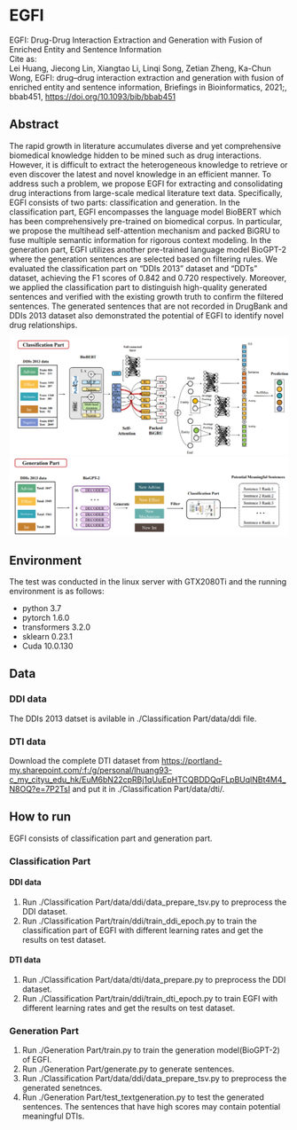 # EGFI
EGFI: Drug-Drug Interaction Extraction and Generation with Fusion of Enriched Entity and Sentence Information  
Cite as:	
Lei Huang, Jiecong Lin, Xiangtao Li, Linqi Song, Zetian Zheng, Ka-Chun Wong, EGFI: drug–drug interaction extraction and generation with fusion of enriched entity and sentence information, Briefings in Bioinformatics, 2021;, bbab451, https://doi.org/10.1093/bib/bbab451
## Abstract
The rapid growth in literature accumulates diverse and yet comprehensive biomedical knowledge hidden to be mined such as drug interactions. However, it is difficult to extract the heterogeneous knowledge to retrieve or even discover the latest and novel knowledge in an efficient manner. To address such a problem, we propose EGFI for extracting and consolidating drug interactions from large-scale medical literature text data. Specifically, EGFI consists of two parts: classification and generation. In the classification part, EGFI encompasses the language model BioBERT which has been comprehensively pre-trained on biomedical corpus. In particular, we propose the multihead self-attention mechanism and packed BiGRU to fuse multiple semantic information for rigorous context modeling. In the generation part, EGFI utilizes another pre-trained language model BioGPT-2 where the generation sentences are selected based on filtering rules. We evaluated the classification part on “DDIs 2013” dataset and “DDTs” dataset, achieving the F1 scores of 0.842 and 0.720 respectively. Moreover, we applied the classification part to distinguish high-quality generated sentences and verified with the existing growth truth to confirm the filtered sentences. The generated sentences that are not recorded in DrugBank and DDIs 2013 dataset also demonstrated the potential of EGFI to identify novel drug relationships.

![image](https://github.com/Layne-Huang/EGFI/blob/main/Classification_part.png)
![image](https://github.com/Layne-Huang/EGFI/blob/main/Generation_part.png)
<!-- ## Model Structure
<div align="center">
<p><img src="Classification Part.pdf" width="800" /></p>
</div>

<div align="center">
<p><img src="GenerationPart.pdf" width="800" /></p>
</div> -->
## Environment
The test was conducted in the linux server with GTX2080Ti and the running environment is as follows:
* python 3.7
* pytorch 1.6.0
* transformers 3.2.0
* sklearn 0.23.1
* Cuda 10.0.130
## Data
### DDI data
The DDIs 2013 datset is avilable in ./Classification Part/data/ddi file.
### DTI data
Download the complete DTI dataset from https://portland-my.sharepoint.com/:f:/g/personal/lhuang93-c_my_cityu_edu_hk/EuM6bN22cpRBj1qUuEpHTCQBDDQqFLpBUqlNBt4M4_N8OQ?e=7P2TsI and put it in ./Classification Part/data/dti/.
## How to run
EGFI consists of classification part and generation part.
### Classification Part
#### DDI data
1. Run ./Classification Part/data/ddi/data_prepare_tsv.py to preprocess the DDI dataset.
2. Run ./Classification Part/train/ddi/train_ddi_epoch.py to train the classification part of EGFI with different learning rates and get the results on test dataset.
#### DTI data
1. Run ./Classification Part/data/dti/data_prepare.py to preprocess the DDI dataset.
2. Run ./Classification Part/train/ddi/train_dti_epoch.py to train EGFI with different learning rates and get the results on test dataset.
### Generation Part
1. Run ./Generation Part/train.py to train the generation model(BioGPT-2) of EGFI.
2. Run ./Generation Part/generate.py to generate sentences.
3. Run ./Classification Part/data/ddi/data_prepare_tsv.py to preprocess the generated senetnces.
4. Run ./Generation Part/test_textgeneration.py to test the generated sentences. The sentences that have high scores may contain potential meaningful DTIs.  

